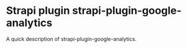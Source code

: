 # Strapi plugin strapi-plugin-google-analytics

A quick description of strapi-plugin-google-analytics.
